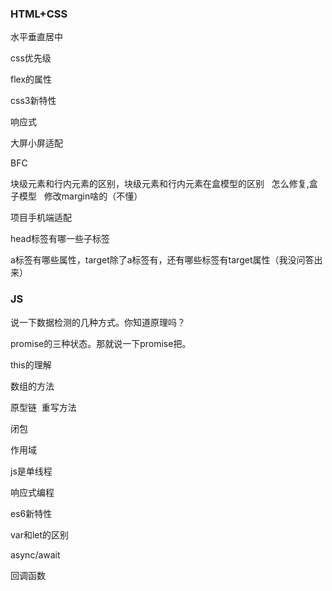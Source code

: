 ### HTML+CSS

水平垂直居中

css优先级

flex的属性

css3新特性

响应式

大屏小屏适配

BFC

块级元素和行内元素的区别，块级元素和行内元素在盒模型的区别   怎么修复,盒子模型   修改margin啥的（不懂）

项目手机端适配

head标签有哪一些子标签

a标签有哪些属性，target除了a标签有，还有哪些标签有target属性（我没问答出来）

### JS

说一下数据检测的几种方式。你知道原理吗？

promise的三种状态。那就说一下promise把。

this的理解

数组的方法

原型链  重写方法

闭包

作用域

js是单线程

响应式编程

es6新特性

var和let的区别

async/await

回调函数
